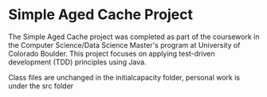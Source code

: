 # Simple Aged Cache Project
The Simple Aged Cache project was completed as part of the coursework in the Computer Science/Data Science Master's program at University of Colorado Boulder. This project focuses on applying test-driven development (TDD) principles using Java.

Class files are unchanged in the initialcapacity folder, personal work is under the src folder
